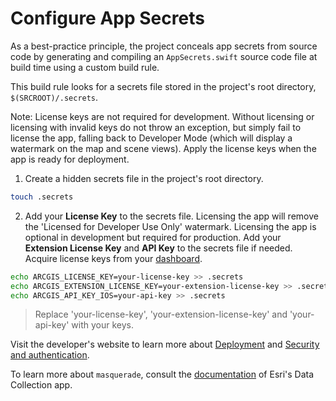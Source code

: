 # Configure App Secrets

As a best-practice principle, the project conceals app secrets from source code by generating and compiling an `AppSecrets.swift` source code file at build time using a custom build rule.

This build rule looks for a secrets file stored in the project's root directory, `$(SRCROOT)/.secrets`.

Note: License keys are not required for development. Without licensing or licensing with invalid keys do not throw an exception, but simply fail to license the app, falling back to Developer Mode (which will display a watermark on the map and scene views). Apply the license keys when the app is ready for deployment.

1. Create a hidden secrets file in the project's root directory.

  ```sh
  touch .secrets
  ```

2. Add your **License Key** to the secrets file. Licensing the app will remove the 'Licensed for Developer Use Only' watermark. Licensing the app is optional in development but required for production. Add your **Extension License Key** and **API Key** to the secrets file if needed. Acquire license keys from your [dashboard](https://developers.arcgis.com/dashboard).

  ```sh
  echo ARCGIS_LICENSE_KEY=your-license-key >> .secrets
  echo ARCGIS_EXTENSION_LICENSE_KEY=your-extension-license-key >> .secrets
  echo ARCGIS_API_KEY_IOS=your-api-key >> .secrets
  ```

  > Replace 'your-license-key', 'your-extension-license-key' and 'your-api-key' with your keys.

Visit the developer's website to learn more about [Deployment](https://developers.arcgis.com/documentation/mapping-apis-and-services/deployment/) and [Security and authentication](https://developers.arcgis.com/documentation/mapping-apis-and-services/security/).

To learn more about `masquerade`, consult the [documentation](https://github.com/Esri/data-collection-ios/tree/main/docs#masquerade) of Esri's Data Collection app.
